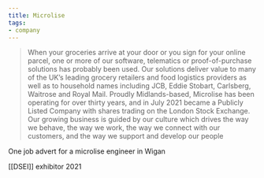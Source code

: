```yaml
---
title: Microlise
tags:
- company
---
```


> When your groceries arrive at your door or you sign for your online parcel, one or more of our  software, telematics or proof-of-purchase solutions has probably been used. Our solutions  deliver value to many of the UK’s leading grocery retailers and food logistics providers as well as  to household names including JCB, Eddie Stobart, Carlsberg, Waitrose and Royal Mail.
> Proudly Midlands-based, Microlise has been operating for over thirty years, and in July 2021  became a Publicly Listed Company with shares trading on the London Stock Exchange. Our  growing business is guided by our culture which drives the way we behave, the way we work, the  way we connect with our customers, and the way we support and develop our people

One job advert for a microlise engineer in Wigan

[[DSEI]] exhibitor 2021